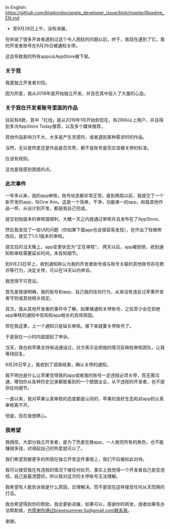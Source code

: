 In English:
<https://github.com/bigdondon/apple_developer_issue/blob/master/Readme_EN.md>

* 至9月28日上午，没有进展。

在听闻了很多开发者遇到过这个令人困扰的问题以后，终于，我现在遇到了它。我的开发者账号在9月26日被通知关停。

这会导致我的所有apps从AppStore被下架。
### 关于我
我是独立开发者刘恰。

因为热爱，我从2018年底开始独立开发，并且在其中投入了大量的心血。
### 关于我在开发者账号里面的作品
目前有8款，其中「红线」是从2019年1月开始到现在，有280k以上用户，并且得到多次AppStore Today推荐，以及多个媒体推荐。

其他作品影响力不大，大多是产生灵感时，或者遇到某种需求时的作品。

当然，无论是热爱还是作品是否优秀，都不是账号是否应该被关停的标准。

应该有规则。

这也是我感到困惑的点。
### 此次事件
一年多以来，我的app审核，账号状态都非常正常。直到两周以前，我提交了一个新开发的app，叫One Aim。这是一个简单，干净，功能单一的app，和我其他作品一样，从设计到开发，都是我自己完成。

提交初始版本的审核很顺利，大概一天之内就通过审核并且发布在了AppStore。

然后我发现了一些UI的问题（你如果下载app也会很容易发现），在作出了轻微修改后，提交了1.0.1版本的审核。

提交后的当天晚上，app变更状态为“正在审核”。
两天以后，app被拒绝，收到通知称审核需要延长时间，未告知细节。

到9月23日早上，收到通知称认为我的开发者账号或与账号关联的其他账号存在欺诈等行为，决定关停，可以在14天以内申诉。

我觉得不可思议。

首先是我很明确，我的账号和app，自己我的任何行为，从来没有违反过苹果开发者守则或其他相关规定。

其次，我从其他开发者的事件中了解，如果被通知关停账号，之前至少会在拒绝app审核的通知中告知和app相关的具体原因。

但在我这里，上一个通知只是延长审核。接下来就要关停账号了。

于是我在一小时内就提起了申诉。

当天，我也和苹果支持电话通话过，对方表示会把我的情况反映给审核团队，让我等待回复。

9月26日早上，我收到了调查结束，确认关停的通知。

我不明白是什么让苹果觉得我的app或者我的账号一定违规必须关停，而无需沟通，哪怕你从各种历史记录都能看到的一个兢兢业业，从不违规的开发者，也不提供任何细节。

一直以来，我对苹果认真审核的态度都是认同的，苹果的良好生态和对app的认真审核离不开。

但是，现在我很寒心。

### 我希望
我相信，大部分独立开发者，是为了热爱在做app，一人做完所有的角色，也不能赚很多钱，对得起自己的热爱就可以了。

我们希望贡献更多的热情在独立开发这件事情上，我们不应被如此对待。

我可以接受我在有违规的情况下被任何处罚，事实上我觉得一个开发者自己是否违规，自己是最清楚的，所以我对这次的关停账号无法理解。

我希望有人能告诉我是什么原因，合理解决。而不是现在这样接受任何从天而降的打击。

我也希望得到你的帮助，我会更新进展，如果可以，感谢你的转发，或者如果有办法帮助我，也感谢你通过bravesummer.liu@gmail.com联系我。

谢谢。
